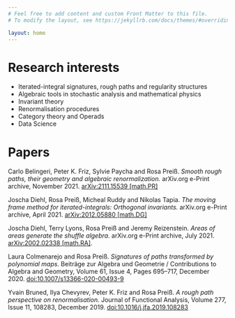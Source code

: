 ```yaml
---
# Feel free to add content and custom Front Matter to this file.
# To modify the layout, see https://jekyllrb.com/docs/themes/#overriding-theme-defaults

layout: home
---
```


# Research interests

* Iterated-integral signatures, rough paths and regularity structures
* Algebraic tools in stochastic analysis and mathematical physics
* Invariant theory
* Renormalisation procedures
* Category theory and Operads
* Data Science


# Papers

Carlo Belingeri, Peter K. Friz, Sylvie Paycha and Rosa Preiß. _Smooth rough paths, their geometry and algebraic renormalization._ arXiv.org e-Print archive, November 2021. [arXiv:2111.15539 [math.PR]](https://arxiv.org/abs/2111.15539)

Joscha Diehl, Rosa Preiß, Micheal Ruddy and Nikolas Tapia. _The moving frame method for iterated-integrals: Orthogonal invariants._ arXiv.org e-Print archive, April 2021. [arXiv:2012.05880 [math.DG]](https://arxiv.org/abs/2012.05880)

Joscha Diehl, Terry Lyons, Rosa Preiß and Jeremy Reizenstein. _Areas of areas generate the shuffle algebra._ arXiv.org e-Print archive, July 2021. [arXiv:2002.02338 [math.RA]](https://arxiv.org/abs/2002.02338).

Laura Colmenarejo and Rosa Preiß. _Signatures of paths transformed by polynomial maps._ Beiträge zur Algebra und Geometrie / Contributions to Algebra and Geometry, Volume 61, Issue 4, Pages 695–717, December 2020. [doi:10.1007/s13366-020-00493-9](https://doi.org/10.1007/s13366-020-00493-9)

Yvain Bruned, Ilya Chevyrev, Peter K. Friz and Rosa Preiß. _A rough path perspective on renormalisation._ Journal of Functional Analysis, Volume 277, Issue 11, 108283, December 2019. [doi:10.1016/j.jfa.2019.108283](https://doi.org/10.1016/j.jfa.2019.108283)


